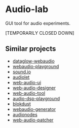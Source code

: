 # Audio-lab

GUI tool for audio experiments.

[TEMPORARILY CLOSED DOWN]

## Similar projects

* [dataglow-webaudio](https://github.com/forresto/dataflow-webaudio)
* [webaudio-playground](https://github.com/cwilso/WebAudio)
* [sound.io](https://github.com/soundio/soundio)
* [audiolet](https://github.com/oampo/Audiolet)
* [web-audio-ui](https://github.com/wham-js/web-audio-ui)
* [web-audio-designer](https://github.com/g200kg/WebAudioDesigner)
* [web-audio-tool](https://github.com/petervdn/webaudiotool)
* [audio-dsp-playground](https://github.com/acarabott/audio-dsp-playground)
* [blokdust](https://github.com/BlokDust/BlokDust)
* [webaudio-generator](https://github.com/ISNIT0/webaudio-generator)
* [audionodes](https://audionodes.com/online/)
* [web-audio-patcher](https://github.com/Fr0stbyteR/webaudio-patcher)
